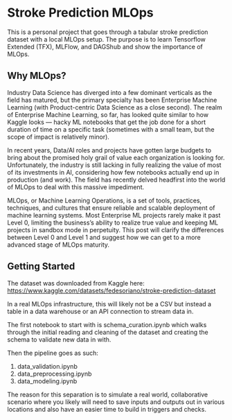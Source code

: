 # Stroke Prediction MLOps
This is a personal project that goes through a tabular stroke prediction dataset with a local MLOps setup. The purpose is to learn Tensorflow Extended (TFX), MLFlow, and DAGShub and show the importance of MLOps.

## Why MLOps?

Industry Data Science has diverged into a few dominant verticals as the field has matured, but the primary specialty has been Enterprise Machine Learning (with Product-centric Data Science as a close second). The realm of Enterprise Machine Learning, so far, has looked quite similar to how Kaggle looks — hacky ML notebooks that get the job done for a short duration of time on a specific task (sometimes with a small team, but the scope of impact is relatively minor).

In recent years, Data/AI roles and projects have gotten large budgets to bring about the promised holy grail of value each organization is looking for. Unfortunately, the industry is still lacking in fully realizing the value of most of its investments in AI, considering how few notebooks actually end up in production (and work). The field has recently delved headfirst into the world of MLOps to deal with this massive impediment.

MLOps, or Machine Learning Operations, is a set of tools, practices, techniques, and cultures that ensure reliable and scalable deployment of machine learning systems. Most Enterprise ML projects rarely make it past Level 0, limiting the business’s ability to realize true value and keeping ML projects in sandbox mode in perpetuity. This post will clarify the differences between Level 0 and Level 1 and suggest how we can get to a more advanced stage of MLOps maturity.

## Getting Started

The dataset was downloaded from Kaggle here: https://www.kaggle.com/datasets/fedesoriano/stroke-prediction-dataset

In a real MLOps infrastructure, this will likely not be a CSV but instead a table in a data warehouse or an API connection to stream data in.

The first notebook to start with is schema_curation.ipynb which walks through the initial reading and cleaning of the dataset and creating the schema to validate new data in with.

Then the pipeline goes as such:
1. data_validation.ipynb
2. data_preprocessing.ipynb
3. data_modeling.ipynb

The reason for this separation is to simulate a real world, collaborative scenario where you likely will need to save inputs and outputs out in various locations and also have an easier time to build in triggers and checks.